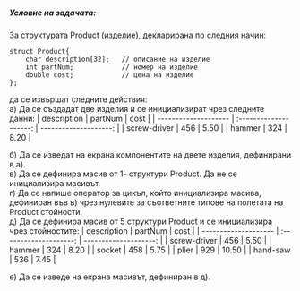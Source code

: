 ##### Условие на задачата:

За структурата Product (изделие), декларирана по следния начин:
```
struct Product{
    char description[32];   // описание на изделие
    int partNum;            // номер на изделие 
    double cost;            // цена на изделие
};
```
да се извършат следните действия:<br />
а) Да се създадат две изделия и се инициализират чрез следните данни:
| description           | partNum                 | cost                       |
| -------------------- | :--------------------: | --------------------: |
| screw-driver         | 456                         | 5.50                       |
| hammer                | 324                         | 8.20                       |

б) Да се изведат на екрана компонентите на двете изделия, дефинирани в а). <br />
в) Да се дефинира масив от 1- структури Product. Да не се инициализира масивът. <br />
г) Да се напише оператор за цикъл, който инициализира масива, дефиниран във в) чрез нулевите за съответните типове на полетата на Product стойности. <br />
д) Да се дефинира масив от 5 структури Product и се инициализира чрез стойностите: 
| description           | partNum                 | cost                       |
| -------------------- | :--------------------: | --------------------: |
| screw-driver         | 456                         | 5.50                       |
| hammer                | 324                         | 8.20                       |
| socket                  | 458                         | 5.75                       |
| plier                      | 929                         | 10.50                     |
| hand-saw             | 536                         | 7.45                       |

е) Да се изведе на екрана масивът, дефиниран в д).
